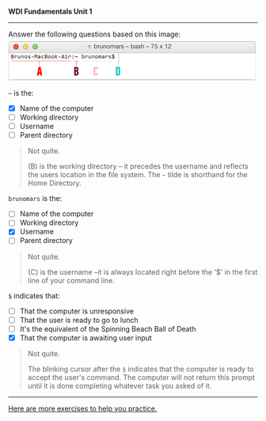 **WDI Fundamentals Unit 1**



---
Answer the following questions based on this image: ![:image](../assets/chapter1/quiz1.gif)

`~` is the:
- [x] Name of the computer
- [ ] Working directory
- [ ] Username
- [ ] Parent directory

> Not quite.
>
> (B) is the working directory – it precedes the username and reflects the users location in the file system. The `~` tilde is shorthand for the Home Directory.

`brunomars` is the:
- [ ] Name of the computer
- [ ] Working directory
- [x] Username
- [ ] Parent directory

> Not quite.
>
> (C) is the username –it is always located right before the '$' in the first line of your command line.

`$` indicates that:
- [ ] That the computer is unresponsive
- [ ] That the user is ready to go to lunch
- [ ] It's the equivalent of the Spinning Beach Ball of Death
- [x] That the computer is awaiting user input

> Not quite.
>
> The blinking cursor after the `$` indicates that the computer is ready to accept the user's command.  The computer will not return this prompt until it is done completing whatever task you asked of it.

---

[Here are more exercises to help you practice.](04_exercise.md)
